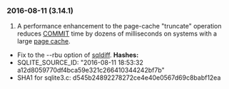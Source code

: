### 2016\-08\-11 (3\.14\.1\)

1. A performance enhancement to the page\-cache "truncate" operation
 reduces [COMMIT](lang_transaction.html) time by dozens of milliseconds on systems with a
 large [page cache](pragma.html#pragma_cache_size).
- Fix to the \-\-rbu option of [sqldiff](sqldiff.html).
**Hashes:**
- SQLITE\_SOURCE\_ID: "2016\-08\-11 18:53:32 a12d8059770df4bca59e321c266410344242bf7b"
- SHA1 for sqlite3\.c: d545b24892278272ce4e40e0567d69c8babf12ea




